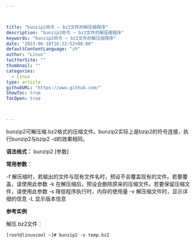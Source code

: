 ```yaml
---



title: "bunzip2命令 – bz2文件的解压缩程序"
description: "bunzip2命令 – bz2文件的解压缩程序"
keywords: "bunzip2命令 – bz2文件的解压缩程序"
date: "2023-06-18T16:22:52+08:00"
defaultContentLanguage: "zh"
author: "Linux"
twitterSite: ""
thumbnail: ""
categories:
  - Linux
type: article
githubURL: "https://www.github.com/"
ShowToc: true
TocOpen: true



---
```


bunzip2可解压缩.bz2格式的压缩文件。bunzip2实际上是bzip2的符号连接，执行bunzip2与bzip2 -d的效果相同。

**语法格式：** bunzip2 [参数]

**常用参数**：

-f 解压缩时，若输出的文件与现有文件名时，预设不会覆盖现有的文件。若要覆盖，请使用此参数 -k 在解压缩后，预设会删除原来的压缩文件。若要保留压缩文件，请使用此参数 -s 降低程序执行时，内存的使用量 -v 解压缩文件时，显示详细的信息 -L 显示版本信息

**参考实例**

解压.bz2文件：

```
[root@linuxcool ~]# bunzip2 -v temp.bz2
```